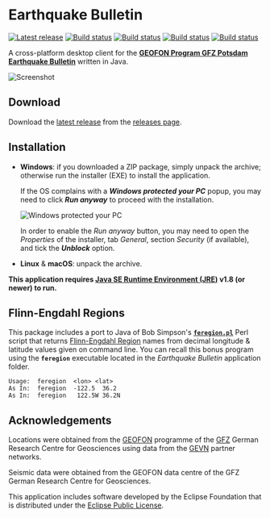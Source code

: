 Earthquake Bulletin
===================

[![Latest release](https://img.shields.io/github/release/albertus82/earthquake-bulletin.svg)](https://github.com/albertus82/earthquake-bulletin/releases/latest)
[![Build status](https://travis-ci.org/albertus82/earthquake-bulletin.svg?branch=master)](https://travis-ci.org/albertus82/earthquake-bulletin)
[![Build status](https://ci.appveyor.com/api/projects/status/github/albertus82/earthquake-bulletin?branch=master&svg=true)](https://ci.appveyor.com/project/albertus82/earthquake-bulletin)
[![Build status](https://github.com/albertus82/earthquake-bulletin/workflows/build/badge.svg)](https://github.com/albertus82/earthquake-bulletin/actions)
[![Build status](https://dev.azure.com/albertus82/earthquake-bulletin/_apis/build/status/master)](https://dev.azure.com/albertus82/earthquake-bulletin/_build/latest?definitionId=1)

A cross-platform desktop client for the [**GEOFON Program GFZ Potsdam Earthquake Bulletin**](https://geofon.gfz-potsdam.de/eqinfo/list.php) written in Java.

![Screenshot](https://user-images.githubusercontent.com/8672431/55280184-28cc9380-5322-11e9-9dad-1611a3baf837.png)

## Download

Download the [latest release](https://github.com/albertus82/earthquake-bulletin/releases/latest) from the [releases page](https://github.com/albertus82/earthquake-bulletin/releases).

## Installation

* **Windows**: if you downloaded a ZIP package, simply unpack the archive; otherwise run the installer (EXE) to install the application.

  If the OS complains with a ***Windows protected your PC*** popup, you may need to click ***Run anyway*** to proceed with the installation.

  ![Windows protected your PC](https://user-images.githubusercontent.com/8672431/31048995-7145b034-a62a-11e7-860b-c477237145ce.png)

  In order to enable the *Run anyway* button, you may need to open the *Properties* of the installer, tab *General*, section *Security* (if available), and tick the ***Unblock*** option.
* **Linux** & **macOS**: unpack the archive.

**This application requires [Java SE Runtime Environment (JRE)](https://www.java.com) v1.8 (or newer) to run.**

## Flinn-Engdahl Regions

This package includes a port to Java of Bob Simpson's [**`feregion.pl`**](https://bit.ly/feregion) Perl script that returns [Flinn-Engdahl Region](https://earthquake.usgs.gov/learn/topics/flinn_engdahl.php) names from decimal longitude & latitude values given on command line. You can recall this bonus program using the **`feregion`** executable located in the *Earthquake Bulletin* application folder.
```
Usage:  feregion  <lon> <lat>
As In:  feregion  -122.5  36.2
As In:  feregion   122.5W 36.2N
```

## Acknowledgements

Locations were obtained from the [GEOFON](https://geofon.gfz-potsdam.de) programme of the [GFZ](https://www.gfz-potsdam.de) German Research Centre for Geosciences using data from the [GEVN](https://geofon.gfz-potsdam.de/eqinfo/gevn/) partner networks.

Seismic data were obtained from the GEOFON data centre of the GFZ German Research Centre for Geosciences.

This application includes software developed by the Eclipse Foundation that is distributed under the [Eclipse Public License](https://eclipse.org/org/documents/epl-v10.php).
